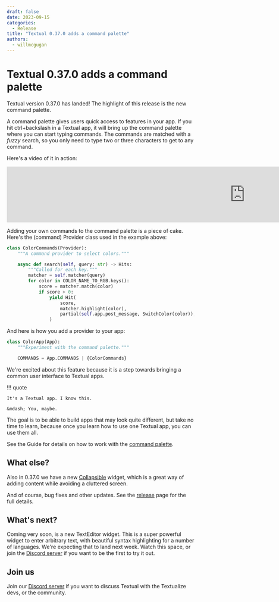 ```yaml
---
draft: false
date: 2023-09-15
categories:
  - Release
title: "Textual 0.37.0 adds a command palette"
authors:
  - willmcgugan
---
```



# Textual 0.37.0 adds a command palette

Textual version 0.37.0 has landed!
The highlight of this release is the new command palette.

<!-- more -->

A command palette gives users quick access to features in your app.
If you hit ctrl+backslash in a Textual app, it will bring up the command palette where you can start typing commands.
The commands are matched with a *fuzzy* search, so you only need to type two or three characters to get to any command.

Here's a video of it in action:

<div class="video-wrapper">
<iframe width="1280" height="auto" src="https://www.youtube.com/embed/sOMIkjmM4MY" title="" frameborder="0" allow="accelerometer; autoplay; clipboard-write; encrypted-media; gyroscope; picture-in-picture; web-share" allowfullscreen></iframe>
</div>

Adding your own commands to the command palette is a piece of cake.
Here's the (command) Provider class used in the example above:

```python
class ColorCommands(Provider):
    """A command provider to select colors."""

    async def search(self, query: str) -> Hits:
        """Called for each key."""
        matcher = self.matcher(query)
        for color in COLOR_NAME_TO_RGB.keys():
            score = matcher.match(color)
            if score > 0:
                yield Hit(
                    score,
                    matcher.highlight(color),
                    partial(self.app.post_message, SwitchColor(color)),
                )
```

And here is how you add a provider to your app:

```python
class ColorApp(App):
    """Experiment with the command palette."""

    COMMANDS = App.COMMANDS | {ColorCommands}
```

We're excited about this feature because it is a step towards bringing a common user interface to Textual apps.

!!! quote

    It's a Textual app. I know this.

    &mdash; You, maybe.

The goal is to be able to build apps that may look quite different, but take no time to learn, because once you learn how to use one Textual app, you can use them all.

See the Guide for details on how to work with the [command palette](../../guide/command_palette.md).

## What else?

Also in 0.37.0 we have a new [Collapsible](/widget_gallery/#collapsible) widget, which is a great way of adding content while avoiding a cluttered screen.

And of course, bug fixes and other updates. See the [release](https://github.com/Textualize/textual/releases/tag/v0.37.0) page for the full details.

## What's next?

Coming very soon, is a new TextEditor widget.
This is a super powerful widget to enter arbitrary text, with beautiful syntax highlighting for a number of languages.
We're expecting that to land next week.
Watch this space, or join the [Discord server](https://discord.gg/Enf6Z3qhVr) if you want to be the first to try it out.

## Join us

Join our [Discord server](https://discord.gg/Enf6Z3qhVr) if you want to discuss Textual with the Textualize devs, or the community.
